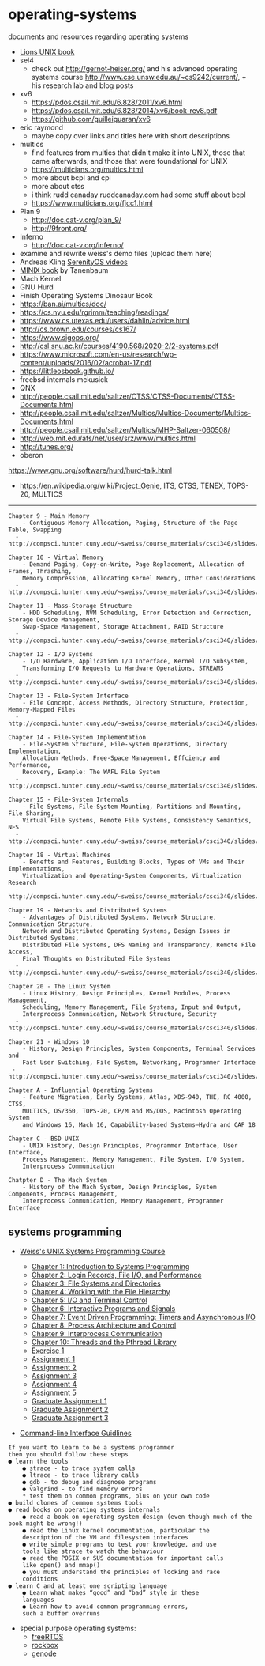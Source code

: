 # operating-systems
documents and resources regarding operating systems

- [Lions UNIX book](https://joshnatis.github.io/readings/comp/Lions%20-%20A%20Commentary%20on%20the%20Sixth%20Edition%20UNIX%20Operating%20System.pdf)
- sel4
  + check out http://gernot-heiser.org/ and his advanced operating systems course http://www.cse.unsw.edu.au/~cs9242/current/, + his research lab and blog posts
- xv6
  + https://pdos.csail.mit.edu/6.828/2011/xv6.html
  + https://pdos.csail.mit.edu/6.828/2014/xv6/book-rev8.pdf
  + https://github.com/guilleiguaran/xv6
- eric raymond
  + maybe copy over links and titles here with short descriptions
- multics
  + find features from multics that didn't make it into UNIX, those that came afterwards, and those that were foundational for UNIX
  + https://multicians.org/multics.html
  + more about bcpl and cpl
  + more about ctss
  + i think rudd canaday ruddcanaday.com had some stuff about bcpl
  + https://www.multicians.org/fjcc1.html
- Plan 9
  + http://doc.cat-v.org/plan_9/
  + http://9front.org/
- Inferno
  + http://doc.cat-v.org/inferno/
- examine and rewrite weiss's demo files (upload them here)
- Andreas Kling [SerenityOS videos](https://www.youtube.com/watch?v=Fa9SwYfH2NI&list=PLMOpZvQB55bczV5_3DxTLDm37v_F6iCKA)
- [MINIX book](https://joshnatis.github.io/readings/comp/tanenbaum_woodhull_operating-systems-design-implementation-3rd-edition.pdf) by Tanenbaum
- Mach Kernel
- GNU Hurd
- Finish Operating Systems Dinosaur Book
- https://ban.ai/multics/doc/
- https://cs.nyu.edu/rgrimm/teaching/readings/
- https://www.cs.utexas.edu/users/dahlin/advice.html
- http://cs.brown.edu/courses/cs167/
- https://www.sigops.org/
- http://csl.snu.ac.kr/courses/4190.568/2020-2/2-systems.pdf
- https://www.microsoft.com/en-us/research/wp-content/uploads/2016/02/acrobat-17.pdf
- https://littleosbook.github.io/
- freebsd internals mckusick
- QNX
- http://people.csail.mit.edu/saltzer/CTSS/CTSS-Documents/CTSS-Documents.html
- http://people.csail.mit.edu/saltzer/Multics/Multics-Documents/Multics-Documents.html
- http://people.csail.mit.edu/saltzer/Multics/MHP-Saltzer-060508/
- http://web.mit.edu/afs/net/user/srz/www/multics.html
- http://tunes.org/
- oberon

https://www.gnu.org/software/hurd/hurd-talk.html

- https://en.wikipedia.org/wiki/Project_Genie, ITS, CTSS, TENEX, TOPS-20, MULTICS

---

```
Chapter 9 - Main Memory
	- Contiguous Memory Allocation, Paging, Structure of the Page Table, Swapping
  - http://compsci.hunter.cuny.edu/~sweiss/course_materials/csci340/slides/chapter09.pdf

Chapter 10 - Virtual Memory
	- Demand Paging, Copy-on-Write, Page Replacement, Allocation of Frames, Thrashing, 
	Memory Compression, Allocating Kernel Memory, Other Considerations
  -  http://compsci.hunter.cuny.edu/~sweiss/course_materials/csci340/slides/chapter10.pdf

Chapter 11 - Mass-Storage Structure
	- HDD Scheduling, NVM Scheduling, Error Detection and Correction, Storage Device Management, 
	Swap-Space Management, Storage Attachment, RAID Structure 
  - http://compsci.hunter.cuny.edu/~sweiss/course_materials/csci340/slides/chapter11.pdf

Chapter 12 - I/O Systems
	- I/O Hardware, Application I/O Interface, Kernel I/O Subsystem,
	Transforming I/O Requests to Hardware Operations, STREAMS
  -  http://compsci.hunter.cuny.edu/~sweiss/course_materials/csci340/slides/chapter12.pdf

Chapter 13 - File-System Interface
	- File Concept, Access Methods, Directory Structure, Protection, Memory-Mapped Files 
  - http://compsci.hunter.cuny.edu/~sweiss/course_materials/csci340/slides/chapter13.pdf

Chapter 14 - File-System Implementation
	- File-System Structure, File-System Operations, Directory Implementation,
	Allocation Methods, Free-Space Management, Effciency and Performance,
	Recovery, Example: The WAFL File System
  - http://compsci.hunter.cuny.edu/~sweiss/course_materials/csci340/slides/chapter14.pdf

Chapter 15 - File-System Internals
	- File Systems, File-System Mounting, Partitions and Mounting, File Sharing,
	Virtual File Systems, Remote File Systems, Consistency Semantics, NFS
  -  http://compsci.hunter.cuny.edu/~sweiss/course_materials/csci340/slides/chapter15.pdf

Chapter 18 - Virtual Machines
	- Benefts and Features, Building Blocks, Types of VMs and Their Implementations,
	Virtualization and Operating-System Components, Virtualization Research
  -  http://compsci.hunter.cuny.edu/~sweiss/course_materials/csci340/slides/chapter18.pdf

Chapter 19 - Networks and Distributed Systems
	- Advantages of Distributed Systems, Network Structure, Communication Structure,
	Network and Distributed Operating Systems, Design Issues in Distributed Systems,
	Distributed File Systems, DFS Naming and Transparency, Remote File Access,
	Final Thoughts on Distributed File Systems
  - http://compsci.hunter.cuny.edu/~sweiss/course_materials/csci340/slides/chapter19.pdf

Chapter 20 - The Linux System
	- Linux History, Design Principles, Kernel Modules, Process Management,
	Scheduling, Memory Management, File Systems, Input and Output,
	Interprocess Communication, Network Structure, Security
  - http://compsci.hunter.cuny.edu/~sweiss/course_materials/csci340/slides/chapter20.pdf

Chapter 21 - Windows 10
	- History, Design Principles, System Components, Terminal Services and
	Fast User Switching, File System, Networking, Programmer Interface
 - http://compsci.hunter.cuny.edu/~sweiss/course_materials/csci340/slides/chapter21.pdf

Chapter A - Influential Operating Systems
	- Feature Migration, Early Systems, Atlas, XDS-940, THE, RC 4000, CTSS, 
	MULTICS, OS/360, TOPS-20, CP/M and MS/DOS, Macintosh Operating System
	and Windows 16, Mach 16, Capability-based Systems—Hydra and CAP 18

Chapter C - BSD UNIX
	- UNIX History, Design Principles, Programmer Interface, User Interface,
	Process Management, Memory Management, File System, I/O System,
	Interprocess Communication

Chatpter D - The Mach System
	- History of the Mach System, Design Principles, System Components, Process Management,
	Interprocess Communication, Memory Management, Programmer Interface
```

## systems programming
* [Weiss's UNIX Systems Programming Course](http://compsci.hunter.cuny.edu/~sweiss/course_materials/cs82010/cs82010_spr13.php)
  - [Chapter 1: Introduction to Systems Programming](http://compsci.hunter.cuny.edu/~sweiss/course_materials/unix_lecture_notes/chapter_01.pdf)
  - [Chapter 2: Login Records, File I/O, and Performance](http://compsci.hunter.cuny.edu/~sweiss/course_materials/unix_lecture_notes/chapter_02.pdf)
  - [Chapter 3: File Systems and Directories](http://compsci.hunter.cuny.edu/~sweiss/course_materials/unix_lecture_notes/chapter_03.pdf)
  - [Chapter 4: Working with the File Hierarchy](http://compsci.hunter.cuny.edu/~sweiss/course_materials/unix_lecture_notes/chapter_04.pdf)
  - [Chapter 5: I/O and Terminal Control](http://compsci.hunter.cuny.edu/~sweiss/course_materials/unix_lecture_notes/chapter_05.pdf)
  - [Chapter 6: Interactive Programs and Signals](http://compsci.hunter.cuny.edu/~sweiss/course_materials/unix_lecture_notes/chapter_06.pdf)
  - [Chapter 7: Event Driven Programming: Timers and Asynchronous I/O](http://compsci.hunter.cuny.edu/~sweiss/course_materials/unix_lecture_notes/chapter_07.pdf)
  - [Chapter 8: Process Architecture and Control](http://compsci.hunter.cuny.edu/~sweiss/course_materials/unix_lecture_notes/chapter_08.pdf)
  - [Chapter 9: Interprocess Communication](http://compsci.hunter.cuny.edu/~sweiss/course_materials/unix_lecture_notes/chapter_09.pdf)
  - [Chapter 10: Threads and the Pthread Library](http://compsci.hunter.cuny.edu/~sweiss/course_materials/unix_lecture_notes/chapter_10.pdf)
  - [Exercise 1](http://compsci.hunter.cuny.edu/~sweiss/course_materials/csci493.66/assignments/exercise_01.pdf)
  - [Assignment 1](http://compsci.hunter.cuny.edu/~sweiss/course_materials/csci493.66/assignments/assignment_01.pdf)
  - [Assignment 2](http://compsci.hunter.cuny.edu/~sweiss/course_materials/csci493.66/assignments/assignment_02.pdf)
  - [Assignment 3](http://compsci.hunter.cuny.edu/~sweiss/course_materials/csci493.66/assignments/assignment_03.pdf)
  - [Assignment 4](http://compsci.hunter.cuny.edu/~sweiss/course_materials/csci493.66/assignments/assignment_04.pdf)
  - [Assignment 5](http://compsci.hunter.cuny.edu/~sweiss/course_materials/csci493.66/assignments/assignment_05.pdf)
  - [Graduate Assignment 1](http://compsci.hunter.cuny.edu/~sweiss/course_materials/cs82010/assignments/assignment_01.pdf)
  - [Graduate Assignment 2](http://compsci.hunter.cuny.edu/~sweiss/course_materials/cs82010/assignments/assignment_02.pdf)
  - [Graduate Assignment 3](http://compsci.hunter.cuny.edu/~sweiss/course_materials/cs82010/assignments/assignment_03.pdf)
  
* [Command-line Interface Guidlines](https://clig.dev/)

```
If you want to learn to be a systems programmer
then you should follow these steps
● learn the tools
	● strace - to trace system calls
	● ltrace - to trace library calls
	● gdb - to debug and diagnose programs
	● valgrind - to find memory errors
	* test them on common programs, plus on your own code
● build clones of common systems tools
● read books on operating systems internals
	● read a book on operating system design (even though much of the book might be wrong!)
	● read the Linux kernel documentation, particular the
	description of the VM and filesystem interfaces
	● write simple programs to test your knowledge, and use
	tools like strace to watch the behaviour
	● read the POSIX or SUS documentation for important calls
	like open() and mmap()
	● you must understand the principles of locking and race
	conditions
● learn C and at least one scripting language
	● Learn what makes “good” and “bad” style in these
	languages
	● Learn how to avoid common programming errors,
	such a buffer overruns
```
* special purpose operating systems:
	+ [freeRTOS](https://en.wikipedia.org/wiki/FreeRTOS)
	+ [rockbox](https://en.wikipedia.org/wiki/Rockbox)
	+ [genode](https://en.wikipedia.org/wiki/Genode)
